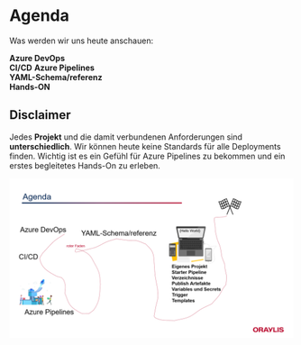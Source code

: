 # Agenda
Was werden wir uns heute anschauen: 

**Azure DevOps**  
**CI/CD** 
**Azure Pipelines**  
**YAML-Schema/referenz**  
**Hands-ON**  


## Disclaimer
Jedes **Projekt** und die damit verbundenen Anforderungen sind **unterschiedlich**. Wir können heute keine Standards für alle Deployments finden. Wichtig ist es ein Gefühl für Azure Pipelines zu bekommen und ein erstes begleitetes Hands-On zu erleben. 


![Agenda](Agenda.png)